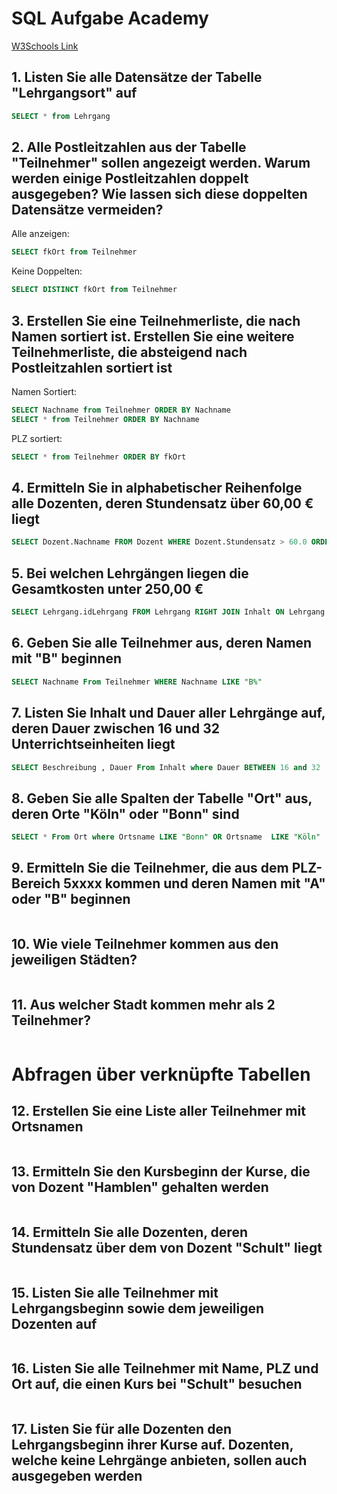 # SQL Aufgabe Academy

[W3Schools Link](https://www.w3schools.com/sql/default.asp)

## 1. Listen Sie alle Datensätze der Tabelle "Lehrgangsort" auf

```sql
SELECT * from Lehrgang
```

## 2. Alle Postleitzahlen aus der Tabelle "Teilnehmer" sollen angezeigt werden. Warum werden einige Postleitzahlen doppelt ausgegeben? Wie lassen sich diese doppelten Datensätze vermeiden?

Alle anzeigen:

```sql
SELECT fkOrt from Teilnehmer
```

Keine Doppelten:

```sql
SELECT DISTINCT fkOrt from Teilnehmer
```

## 3. Erstellen Sie eine Teilnehmerliste, die nach Namen sortiert ist. Erstellen Sie eine weitere Teilnehmerliste, die absteigend nach Postleitzahlen sortiert ist

Namen Sortiert:

```sql
SELECT Nachname from Teilnehmer ORDER BY Nachname 
SELECT * from Teilnehmer ORDER BY Nachname 
```

PLZ sortiert:

```sql
SELECT * from Teilnehmer ORDER BY fkOrt 
```

## 4. Ermitteln Sie in alphabetischer Reihenfolge alle Dozenten, deren Stundensatz über 60,00 € liegt

```sql
SELECT Dozent.Nachname FROM Dozent WHERE Dozent.Stundensatz > 60.0 ORDER BY Dozent.Nachname ASC 
```

## 5. Bei welchen Lehrgängen liegen die Gesamtkosten unter 250,00 €

```sql
SELECT Lehrgang.idLehrgang FROM Lehrgang RIGHT JOIN Inhalt ON Lehrgang.fkInhalt = Inhalt.idInhalt WHERE 250 > (Inhalt.Stundensatz*Inhalt.Dauer)
```

## 6. Geben Sie alle Teilnehmer aus, deren Namen mit "B" beginnen

```sql
SELECT Nachname From Teilnehmer WHERE Nachname LIKE "B%"
```

## 7. Listen Sie Inhalt und Dauer aller Lehrgänge auf, deren Dauer zwischen 16 und 32 Unterrichtseinheiten liegt

```sql
SELECT Beschreibung , Dauer From Inhalt where Dauer BETWEEN 16 and 32
```

## 8. Geben Sie alle Spalten der Tabelle "Ort" aus, deren Orte "Köln" oder "Bonn" sind

```sql
SELECT * From Ort where Ortsname LIKE "Bonn" OR Ortsname  LIKE "Köln"
```

## 9. Ermitteln Sie die Teilnehmer, die aus dem PLZ-Bereich 5xxxx kommen und deren Namen mit "A" oder "B" beginnen

```sql

```

## 10. Wie viele Teilnehmer kommen aus den jeweiligen Städten?

```sql

```

## 11. Aus welcher Stadt kommen mehr als 2 Teilnehmer?

```sql

```

# Abfragen über verknüpfte Tabellen

## 12. Erstellen Sie eine Liste aller Teilnehmer mit Ortsnamen

```sql

```

## 13. Ermitteln Sie den Kursbeginn der Kurse, die von Dozent "Hamblen" gehalten werden

```sql

```

## 14. Ermitteln Sie alle Dozenten, deren Stundensatz über dem von Dozent "Schult" liegt

```sql

```

## 15. Listen Sie alle Teilnehmer mit Lehrgangsbeginn sowie dem jeweiligen Dozenten auf

```sql

```

## 16. Listen Sie alle Teilnehmer mit Name, PLZ und Ort auf, die einen Kurs bei "Schult" besuchen

```sql

```

## 17. Listen Sie für alle Dozenten den Lehrgangsbeginn ihrer Kurse auf. Dozenten, welche keine Lehrgänge anbieten, sollen auch ausgegeben werden

```sql

```
